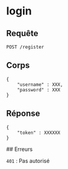 
# login

## Requête

`POST /register`

## Corps

    {
        "username" : XXX,
        "password" : XXX
    }

## Réponse

    {
        "token" : XXXXXX
    }

## Erreurs

 `401` : Pas autorisé


